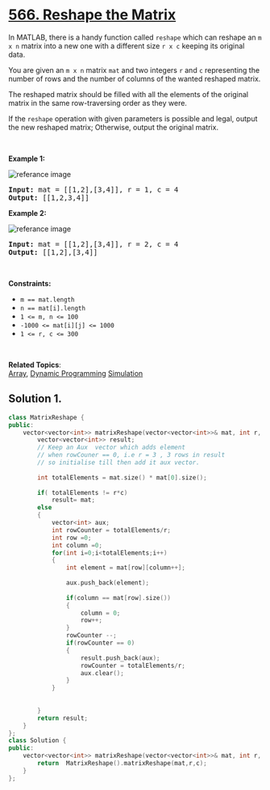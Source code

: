 
# [566. Reshape the Matrix](https://leetcode.com/problems/reshape-the-matrix/?envType=study-plan&id=data-structure-i)

<p>
In MATLAB, there is a handy function called <code>reshape</code> which can reshape an <code>m x n</code> matrix into a new one with a different size <code>r x c</code> keeping its original data.

You are given an <code>m x n</code> matrix <code>mat</code> and two integers <code>r</code> and <code>c</code> representing the number of rows and the number of columns of the wanted reshaped matrix.

The reshaped matrix should be filled with all the elements of the original matrix in the same row-traversing order as they were.

If the <code>reshape</code> operation with given parameters is possible and legal, output the new reshaped matrix; Otherwise, output the original matrix.
</p>

<p>&nbsp;</p>
<p><strong>Example 1:</strong></p>

![referance image](https://assets.leetcode.com/uploads/2021/04/24/reshape1-grid.jpg)
<pre><strong>Input:</strong> mat = [[1,2],[3,4]], r = 1, c = 4
<strong>Output:</strong> [[1,2,3,4]]
</pre>

<p><strong>Example 2:</strong></p>

![referance image](https://assets.leetcode.com/uploads/2021/04/24/reshape2-grid.jpg)
<pre><strong>Input:</strong> mat = [[1,2],[3,4]], r = 2, c = 4
<strong>Output:</strong> [[1,2],[3,4]]
</pre>

<p>&nbsp;</p>
<p><strong>Constraints:</strong></p>

<ul>
    <li><code>m == mat.length</code></li>
    <li><code>n == mat[i].length</code></li>
    <li><code>1 <= m, n <= 100</code></li>
    <li><code>-1000 <= mat[i][j] <= 1000</code></li>
    <li><code>1 <= r, c <= 300</code></li>
</ul>

<p>&nbsp;</p>

**Related Topics**:  
[Array](https://leetcode.com/tag/array/),
[Dynamic Programming](https://leetcode.com/tag/matrix/)
[Simulation](https://leetcode.com/tag/simulation/)

## Solution 1.

```cpp
class MatrixReshape {
public:
    vector<vector<int>> matrixReshape(vector<vector<int>>& mat, int r, int c) {
        vector<vector<int>> result;
        // Keep an Aux  vector which adds element
        // when rowCouner == 0, i.e r = 3 , 3 rows in result
        // so initialise till then add it aux vector.
        
        int totalElements = mat.size() * mat[0].size();
        
        if( totalElements != r*c)
            result= mat;
        else
        {
            vector<int> aux;
            int rowCounter = totalElements/r;
            int row =0;
            int column =0;
            for(int i=0;i<totalElements;i++)
            {
                int element = mat[row][column++]; 
                
                aux.push_back(element);
                
                if(column == mat[row].size())
                {
                    column = 0;
                    row++;
                }
                rowCounter --;
                if(rowCounter == 0)
                {
                    result.push_back(aux);
                    rowCounter = totalElements/r;
                    aux.clear();
                }
            }
            
            
        }
        return result;
    }
};
class Solution {
public:
    vector<vector<int>> matrixReshape(vector<vector<int>>& mat, int r, int c) {
        return  MatrixReshape().matrixReshape(mat,r,c);
    }
};
```